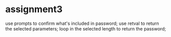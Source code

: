 # assignment3
use prompts to confirm what's included in password;
use retval to return the selected parameters; 
loop in the selected length to return the password; 
